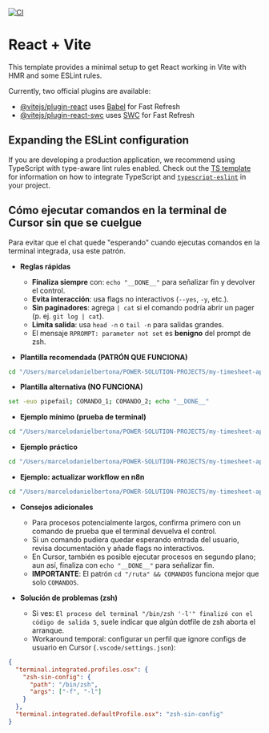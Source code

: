 [![CI](https://github.com/dbertona/my-timesheet-app/actions/workflows/ci.yml/badge.svg)](https://github.com/dbertona/my-timesheet-app/actions/workflows/ci.yml)

# React + Vite

This template provides a minimal setup to get React working in Vite with HMR and some ESLint rules.

Currently, two official plugins are available:

- [@vitejs/plugin-react](https://github.com/vitejs/vite-plugin-react/blob/main/packages/plugin-react) uses [Babel](https://babeljs.io/) for Fast Refresh
- [@vitejs/plugin-react-swc](https://github.com/vitejs/vite-plugin-react/blob/main/packages/plugin-react-swc) uses [SWC](https://swc.rs/) for Fast Refresh

## Expanding the ESLint configuration

If you are developing a production application, we recommend using TypeScript with type-aware lint rules enabled. Check out the [TS template](https://github.com/vitejs/vite/tree/main/packages/create-vite/template-react-ts) for information on how to integrate TypeScript and [`typescript-eslint`](https://typescript-eslint.io) in your project.

## Cómo ejecutar comandos en la terminal de Cursor sin que se cuelgue

Para evitar que el chat quede "esperando" cuando ejecutas comandos en la terminal integrada, usa este patrón.

- **Reglas rápidas**
  - **Finaliza siempre** con: `echo "__DONE__"` para señalizar fin y devolver el control.
  - **Evita interacción**: usa flags no interactivos (`--yes`, `-y`, etc.).
  - **Sin paginadores**: agrega `| cat` si el comando podría abrir un pager (p. ej. `git log | cat`).
  - **Limita salida**: usa `head -n` o `tail -n` para salidas grandes.
  - El mensaje `RPROMPT: parameter not set` es **benigno** del prompt de zsh.

- **Plantilla recomendada (PATRÓN QUE FUNCIONA)**

```bash
cd "/Users/marcelodanielbertona/POWER-SOLUTION-PROJECTS/my-timesheet-app" && set -euo pipefail; COMANDO_1; COMANDO_2; echo "__DONE__"
```

- **Plantilla alternativa (NO FUNCIONA)**

```bash
set -euo pipefail; COMANDO_1; COMANDO_2; echo "__DONE__"
```

- **Ejemplo mínimo (prueba de terminal)**

```bash
cd "/Users/marcelodanielbertona/POWER-SOLUTION-PROJECTS/my-timesheet-app" && echo "test"; echo "__DONE__"
```

- **Ejemplo práctico**

```bash
cd "/Users/marcelodanielbertona/POWER-SOLUTION-PROJECTS/my-timesheet-app" && pwd; ls -la | head -n 20; echo "__DONE__"
```

- **Ejemplo: actualizar workflow en n8n**

```bash
cd "/Users/marcelodanielbertona/POWER-SOLUTION-PROJECTS/my-timesheet-app" && set -euo pipefail; N8N_URL="https://n8n.powersolution.es"; N8N_API_KEY="<TU_API_KEY>"; NAME="001_sincronizacion_completa"; WF_FILE="src/scripts/n8n/workflows/001_sincronizacion_completa.json"; TMP_PAYLOAD="/tmp/wf_001_payload.json"; WF_ID=$(curl -sS -H "X-N8N-API-KEY: $N8N_API_KEY" "$N8N_URL/api/v1/workflows" | jq -r ".data[] | select(.name==\"$NAME\") | .id" | head -n1); jq 'del(.id,.active,.isArchived,.pinData,.meta,.versionId,.staticData,.tags,.shared,.triggerCount) | .settings = ( .settings // {} )' "$WF_FILE" > "$TMP_PAYLOAD"; curl -sS -X PUT -H "X-N8N-API-KEY: $N8N_API_KEY" -H "Content-Type: application/json" --data-binary "@$TMP_PAYLOAD" "$N8N_URL/api/v1/workflows/$WF_ID" | jq '{id,name,updatedAt}'; echo "__DONE__"
```

- **Consejos adicionales**
  - Para procesos potencialmente largos, confirma primero con un comando de prueba que el terminal devuelva el control.
  - Si un comando pudiera quedar esperando entrada del usuario, revisa documentación y añade flags no interactivos.
  - En Cursor, también es posible ejecutar procesos en segundo plano; aun así, finaliza con `echo "__DONE__"` para señalizar fin.
  - **IMPORTANTE**: El patrón `cd "/ruta" && COMANDOS` funciona mejor que solo `COMANDOS`.

- **Solución de problemas (zsh)**
  - Si ves: `El proceso del terminal "/bin/zsh '-l'" finalizó con el código de salida 5`, suele indicar que algún dotfile de zsh aborta el arranque.
  - Workaround temporal: configurar un perfil que ignore configs de usuario en Cursor (`.vscode/settings.json`):

```json
{
  "terminal.integrated.profiles.osx": {
    "zsh-sin-config": {
      "path": "/bin/zsh",
      "args": ["-f", "-l"]
    }
  },
  "terminal.integrated.defaultProfile.osx": "zsh-sin-config"
}
```
